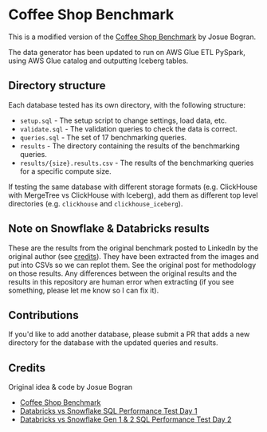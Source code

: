 # Coffee Shop Benchmark

This is a modified version of the [Coffee Shop Benchmark](https://github.com/JosueBogran/coffeeshopdatageneratorv2) by Josue Bogran.

The data generator has been updated to run on AWS Glue ETL PySpark, using AWS Glue catalog and outputting Iceberg tables.

## Directory structure

Each database tested has its own directory, with the following structure:

- `setup.sql` - The setup script to change settings, load data, etc.
- `validate.sql` - The validation queries to check the data is correct.
- `queries.sql` - The set of 17 benchmarking queries.
- `results` - The directory containing the results of the benchmarking queries.
- `results/{size}.results.csv` - The results of the benchmarking queries for a specific compute size.

If testing the same database with different storage formats (e.g. ClickHouse with MergeTree vs ClickHouse with Iceberg), add them as different top level directories (e.g. `clickhouse` and `clickhouse_iceberg`).

## Note on Snowflake & Databricks results

These are the results from the original benchmark posted to LinkedIn by the original author (see [credits](#credits)). They have been extracted from the images and put into CSVs so we can replot them. See the original post for methodology on those results. Any differences between the original results and the results in this repository are human error when extracting (if you see something, please let me know so I can fix it).

## Contributions

If you'd like to add another database, please submit a PR that adds a new directory for the database with the updated queries and results.

## Credits

Original idea & code by Josue Bogran
- [Coffee Shop Benchmark](https://github.com/JosueBogran/coffeeshopdatageneratorv2)
- [Databricks vs Snowflake SQL Performance Test Day 1](https://www.linkedin.com/pulse/databricks-vs-snowflake-sql-performance-test-day-1-721m-bogran-lsboe/)
- [Databricks vs Snowflake Gen 1 & 2 SQL Performance Test Day 2](https://www.linkedin.com/pulse/databricks-vs-snowflake-gen-1-2-sql-performance-test-day-bogran-ddmhe/)
